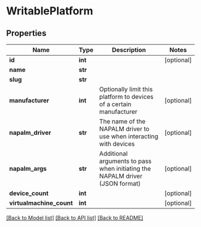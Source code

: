 # WritablePlatform

## Properties
Name | Type | Description | Notes
------------ | ------------- | ------------- | -------------
**id** | **int** |  | [optional] 
**name** | **str** |  | 
**slug** | **str** |  | 
**manufacturer** | **int** | Optionally limit this platform to devices of a certain manufacturer | [optional] 
**napalm_driver** | **str** | The name of the NAPALM driver to use when interacting with devices | [optional] 
**napalm_args** | **str** | Additional arguments to pass when initiating the NAPALM driver (JSON format) | [optional] 
**device_count** | **int** |  | [optional] 
**virtualmachine_count** | **int** |  | [optional] 

[[Back to Model list]](../README.md#documentation-for-models) [[Back to API list]](../README.md#documentation-for-api-endpoints) [[Back to README]](../README.md)


